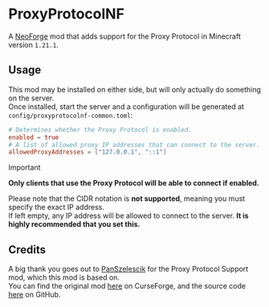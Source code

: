 # ProxyProtocolNF

A [NeoForge](https://neoforged.net) mod that adds support for the Proxy Protocol in Minecraft version `1.21.1`.

## Usage

This mod may be installed on either side, but will only actually do something on the server.\
Once installed, start the server and a configuration will be generated at `config/proxyprotocolnf-common.toml`:

```toml
# Determines whether the Proxy Protocol is enabled.
enabled = true
# A list of allowed proxy IP addresses that can connect to the server.
allowedProxyAddresses = ["127.0.0.1", "::1"]
```

> [!IMPORTANT]  
> **Only clients that use the Proxy Protocol will be able to connect if enabled.**

Please note that the CIDR notation is **not supported**, meaning you must specify the exact IP address.\
If left empty, any IP address will be allowed to connect to the server. **It is highly recommended that you set this.**

## Credits

A big thank you goes out to [PanSzelescik] for the Proxy Protocol Support mod, which this mod is based on.\
You can find the original mod [here][mod] on CurseForge, and the source code [here][source] on GitHub.

[PanSzelescik]: https://redirect.github.com/PanSzelescik
[mod]: https://www.curseforge.com/minecraft/mc-mods/proxy-protocol-support
[source]: https://github.com/PanSzelescik/proxy-protocol-support
